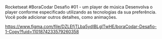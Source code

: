 Rocketseat #BoraCodar
Desafio #01 - um player de música
Desenvolva o player conforme especificado utilizando as tecnologias da sua preferência. Você pode adicionar outros detalhes, como animações.

https://www.figma.com/file/DZLEfjTLba5ydIBLgITwHE/boraCodar-Desafio-1-Copy?fuid=1101874233579260358
